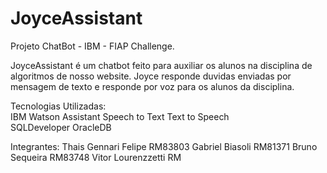 # JoyceAssistant
Projeto ChatBot - IBM - FIAP Challenge.  

JoyceAssistant é um chatbot feito para auxiliar os alunos na disciplina de algoritmos de nosso website. 
Joyce responde duvidas enviadas por mensagem de texto e responde por voz para os alunos da disciplina.   

Tecnologias Utilizadas:  
IBM Watson Assistant 
Speech to Text 
Text to Speech  
SQLDeveloper 
OracleDB  

Integrantes: 
Thais Gennari Felipe RM83803
Gabriel Biasoli RM81371
Bruno Sequeira RM83748 
Vitor Lourenzzetti RM 
